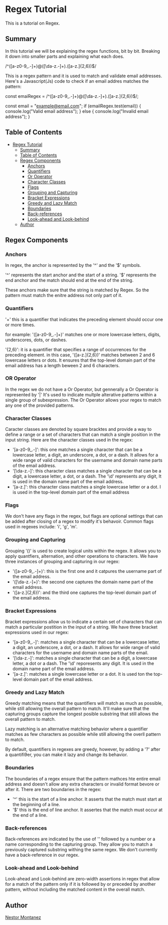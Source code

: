 # Regex Tutorial

This is a tutorial on Regex.

## Summary

In this tutorial we will be explaining the regex functions, bit by bit. Breaking it down into smaller parts and explaining what each does.

/^([a-z0-9_\.-]+)@([\da-z\.-]+)\.([a-z\.]{2,6})$/

This is a regex pattern and it is used to match and validate email addresses.
Here's a Javascript(Js) code to check if an email addres matches the pattern: 

const emaiRegex = /^([a-z0-9_\.-]+)@([\da-z\.-]+)\.([a-z\.]{2,6})$/;

const email = "example@email.com";
if (emailRegex.test(email)) {
    console.log("Valid email address");
} else {
    console.log("Invalid email address");
}

## Table of Contents

- [Regex Tutorial](#regex-tutorial)
    - [Summary](#summary)
    - [Table of Contents](#table-of-contents)
    - [Regex Components](#regex-components)
        - [Anchors](#anchors)
        - [Quantifiers](#quantifiers)
        - [Or Operator](#or-operator)
        - [Character Classes](#character-classes)
        - [Flags](#flag)
        - [Grouping and Capturing](#grouping-and-capturing)
        - [Bracket Expressions](#bracket-expressions)
        - [Greedy and Lazy Match](#greedy-and-lazy-match)
        - [Boundaries](#boundaries)
        - [Back-references](#back-references)
        - [Look-ahead and Look-behind](#look-ahead-and-look-behind)
    - [Author](#author)    

## Regex Components

### Anchors

In regex, the anchor is represented by the '^' and the '$' symbols.

'^' represents the start anchor and the start of a string.
'$' represents the end anchor and the match should end at the end of the string.

These anchors make sure that the string is matched by Regex. So the pattern must match the enitre address not only part of it.

### Quantifiers

'+' this is a quantifier that indicates the preceding element should occur one or more times.

for example: '([a-z0-9_\.-]+)' matches one or more lowercase letters, digits, underscores, dots, or dashes. 

'{2,6}': it is a quantifier that specifies a range of occurrences for the preceding element.
in this case, '([a-z\.]{2,6})' matches between 2 and 6 lowercase letters or dots. 
It ensures that the top-level domain part of the email address has a length beween 2 and 6 characters.

### OR Operator

In the regex we do not have a Or Operator, but gennerally a Or Operator is represented by '|' It's used to indicate multple alterative patterns within a single group of subexpression. The Or Operator allows your regex to match any one of the provided patterns.

### Character Classes

Caracter classes are denoted by square bracktes and provide a way to define a range or a set of characters that can match a single position in the input string.
Here are the character classes used in the regex:

- '[a-z0-9_\.-]': this one matches a single character that can be a lowercase letter, a digit, an underscore, a dot, or a dash.
  It allows for a wide range of valid characters for the username and domain name parts of the email address.
- '[\da-z\.-]': this character class matches a single character that can be a digit, a lowercase letter, a dot, or a dash.
  The '\d' represents any digit, It is used in the domain name part of the email address.
- '[a-z\.]': this character class matches a single lowercase letter or a dot. I is used in the top-level domain part of the email address

### Flags

We don't have any flags in the regex, but flags are optional settings that can be added after closing of a regex to modify it's behavoir. Common flags used in regexes include: 'i', 'g', 'm'.

### Grouping and Capturing

Grouping '()' is used to create logical units within the regex. It allows you to apply quantfiers, alternation, and other operations to characters. We have three instances of grouping and capturing in our regex:

- '([a-z0-9_\.-]+)': this is the first one and it catpures the username part of the email address.
- '([\da-z\.-]+)': the second one captures the domain name part of the email address.
- '([a-z\.]{2,6})': and the third one captures the top-level domain part of the email address.

### Bracket Expressions

Bracket expressions allow us to indicate a certain set of characters that can match a particular postition in the input of a string. We have three bracket expressions used in our regex:

- '[a-z0-9_\.-]': matches a single character that can be a lowercase letter, a digit, an underscore, a dot, or a dash. 
  It allows for  wide range of valid characters for the username and domain name parts of the email.
- '[\da-z\.-]': matches a single character that can be a digit, a lowercase letter, a dot or a dash.
  The '\d' reporesents any digit. It is used in the domain name part of the email address.
- '[a-z\.]': matches a single lowercase letter or a dot. It is used ton the top-level domain part of the email address.

### Greedy and Lazy Match

Greedy matching means that the quantifiers will match as much as possible, while still allowing the overall pattern to match. It'll make sure that the capturing groups capture the longest posible substring that still allows the overall pattern to match. 

Lazy matching is an alternative matching behavior where a quantifier matches as few characters as possible while still allowing the overll pattern to match.

By default, quantifiers in regexes are greedy, however, by adding a '?' after a quantifi9er, you can make it lazy and change its behavior.

### Boundaries
The boundaries of a regex ensure that the pattern mathces hte entire email address and doesn't allow any extra characters or invalid format bevore or after it.
There are two boundaries in the regex:

- '^' this is the start of a line anchor. It asserts that the match must start at the beginning of a line.
- '$' this is the end of line anchor. It assertes that the match must occur at the end of a line.

### Back-references

Back-references are indicated by the use of '\' followed by a number or a name corresponding to the capturing group.
They allow you to match a previously captured substring withing the same regex.
We don't currently have a back-reference in our regex.

### Look-ahead and Look-behind

Look-ahead and Look-behind are zero-width assertions in regex that allow for a match of the pattern only if it is followed by or preceded by another pattern,
without including the matched content in the overall match. 

## Author
[Nestor Montanez](https://github.com/Nuno0123)
